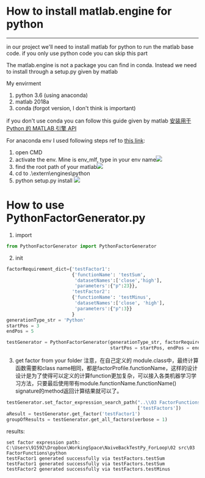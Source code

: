 # How to install matlab.engine for python 
---
in our project we'll need to install matlab for python to run the matlab base code.
if you only use python code you can skip this part 

The matlab.engine is not a package you can find in conda. Instead we need to install through a setup.py given by matlab

My envirment 
1. python 3.6 (using anaconda)
2. matlab 2018a
3. conda (forgot version, I don't think is important)

if you don't use conda you can follow this guide given by matlab
[安装用于 Python 的 MATLAB 引擎 API](https://ww2.mathworks.cn/help/matlab/matlab_external/install-the-matlab-engine-for-python.html)

For anaconda env I used following steps ref to [this link](https://ww2.mathworks.cn/matlabcentral/answers/346068-how-do-i-properly-install-matlab-engine-using-the-anaconda-package-manager-for-python):

1. open CMD 
2. activate the env. Mine is env_mlf, type in your env name![](https://i.imgur.com/KJqkOTI.png)
3. find the root path of your matlab![](https://i.imgur.com/FLfTHpQ.png)
4. cd to .\extern\engines\python
5. python setup.py install
![](https://i.imgur.com/kNXsjUL.png)



# How to use PythonFactorGenerator.py

1. import 

```Python
from PythonFactorGenerator import PythonFactorGenerator
```

2. init

```python
factorRequirement_dict={'testFactor1':
                        {'functionName': 'testSum',
                         'datasetNames':['close','high'],
                         'parameters':{"p":23}},
                        'testFactor2':
                        {'functionName': 'testMinus',
                         'datasetNames':['close', 'high'],
                         'parameters':{"p":3}}
                        }
generationType_str = 'Python'
startPos = 3
endPos = 5

testGenerator = PythonFactorGenerator(generationType_str, factorRequirement_dict,
                                      startPos = startPos, endPos = endPos)
```

3. get factor from your folder
注意，在自己定义的 module.class中，最终计算函数需要和class name相同，都是factorProfile.functionName，这样的设计设计是为了使得可以定义的计算function更加复杂，可以接入各类机器学习学习方法，只要最后使用带有module.functionName.functionName() signature的method返回计算结果就可以了。

```Python
testGenerator.set_factor_expression_search_path("..\\03 FactorFunctions\\python",
                                                ['testFactors'])
aResult = testGenerator.get_factor('testFactor1')
groupOfResults = testGenerator.get_all_factors(verbose = 1)
```

results:

```
set factor expression path: C:\Users\91592\Dropbox\WorkingSpace\NaiveBackTestPy_ForLoop\02 src\03 FactorFunctions\python
testFactor1 generated successfully via testFactors.testSum
testFactor1 generated successfully via testFactors.testSum
testFactor2 generated successfully via testFactors.testMinus
```


